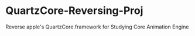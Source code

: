 # QuartzCore-Reversing-Proj
Reverse apple's QuartzCore.framework for Studying Core Animation Engine
